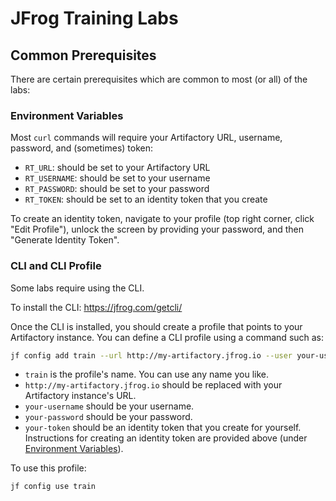 # JFrog Training Labs

## Common Prerequisites

There are certain prerequisites which are common to most (or all) of the labs:

### Environment Variables

Most `curl` commands will require your Artifactory URL, username, password, and (sometimes) token:

* `RT_URL`: should be set to your Artifactory URL
* `RT_USERNAME`: should be set to your username
* `RT_PASSWORD`: should be set to your password
* `RT_TOKEN`: should be set to an identity token that you create

To create an identity token, navigate to your profile (top right corner, click "Edit Profile"),
unlock the screen by providing your password, and then "Generate Identity Token".

### CLI and CLI Profile

Some labs require using the CLI.

To install the CLI: https://jfrog.com/getcli/

Once the CLI is installed, you should create a profile that points to your Artifactory instance.
You can define a CLI profile using a command such as:

```bash
jf config add train --url http://my-artifactory.jfrog.io --user your-username --password your-password --access-token your-token
```

* `train` is the profile's name. You can use any name you like.
* `http://my-artifactory.jfrog.io` should be replaced with your Artifactory instance's URL.
* `your-username` should be your username.
* `your-password` should be your password.
* `your-token` should be an identity token that you create for yourself. Instructions for creating an identity token
  are provided above (under [Environment Variables](#environment-variables)).

To use this profile:

```bash
jf config use train
```
